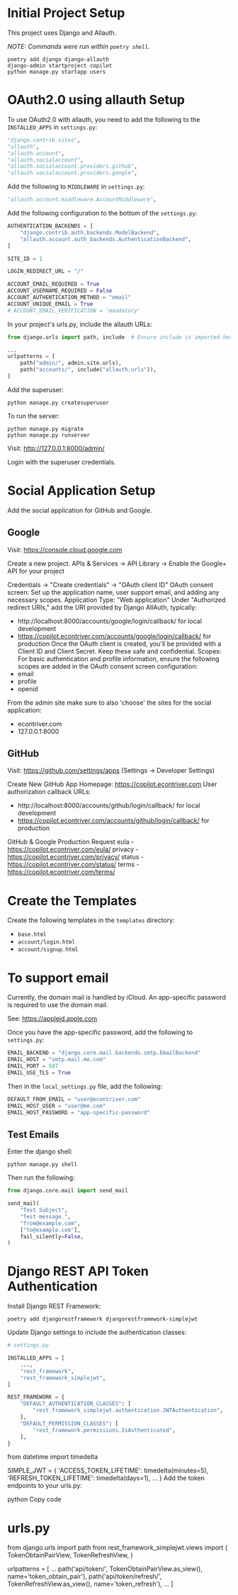 # Initial Project Setup

This project uses Django and Allauth.

_NOTE: Commands were run within `poetry shell`._

```shell
poetry add django django-allauth
django-admin startproject copilot
python manage.py startapp users
```

# OAuth2.0 using allauth Setup

To use OAuth2.0 with allauth, you need to add the following to the `INSTALLED_APPS` in `settings.py`:

```python
"django.contrib.sites",
"allauth",
"allauth.account",
"allauth.socialaccount",
"allauth.socialaccount.providers.github",
"allauth.socialaccount.providers.google",
```

Add the following to `MIDDLEWARE` in `settings.py`:

```python
"allauth.account.middleware.AccountMiddleware",
```

Add the following configuration to the bottom of the `settings.py`:

```python
AUTHENTICATION_BACKENDS = [
    "django.contrib.auth.backends.ModelBackend",
    "allauth.account.auth_backends.AuthenticationBackend",
]

SITE_ID = 1

LOGIN_REDIRECT_URL = "/"

ACCOUNT_EMAIL_REQUIRED = True
ACCOUNT_USERNAME_REQUIRED = False
ACCOUNT_AUTHENTICATION_METHOD = "email"
ACCOUNT_UNIQUE_EMAIL = True
# ACCOUNT_EMAIL_VERIFICATION = 'mandatory'
```

In your project's urls.py, include the allauth URLs:

```python
from django.urls import path, include  # Ensure include is imported here

...
urlpatterns = [
    path("admin/", admin.site.urls),
    path("accounts/", include("allauth.urls")),
]
```

Add the superuser:

```shell
python manage.py createsuperuser
```

To run the server:

```shell
python manage.py migrate
python manage.py runserver
```

Visit: http://127.0.0.1:8000/admin/

Login with the superuser credentials.

# Social Application Setup

Add the social application for GitHub and Google.

## Google

Visit: https://console.cloud.google.com

Create a new project. APIs & Services -> API Library -> Enable the Google+ API for your project

Credentials -> "Create credentials" -> "OAuth client ID" OAuth consent screen: Set up the application name, user support
email, and adding any necessary scopes. Application Type: "Web application" Under "Authorized redirect URIs," add the
URI provided by Django AllAuth, typically:

- http://localhost:8000/accounts/google/login/callback/ for local development
- https://copilot.econtriver.com/accounts/google/login/callback/ for production Once the OAuth client is created, you'll
  be provided with a Client ID and Client Secret. Keep these safe and confidential. Scopes: For basic authentication and
  profile information, ensure the following scopes are added in the OAuth consent screen configuration:
- email
- profile
- openid

From the admin site make sure to also 'choose' the sites for the social application:

- econtriver.com
- 127.0.0.1:8000

## GitHub

Visit: https://github.com/settings/apps (Settings -> Developer Settings)

Create New GitHub App Homepage: https://copilot.econtriver.com User authorization callback URLs:

- http://localhost:8000/accounts/github/login/callback/ for local development
- https://copilot.econtriver.com/accounts/github/login/callback/ for production

GitHub & Google Production Request eula - https://copilot.econtriver.com/eula/ privacy -
https://copilot.econtriver.com/privacy/ status - https://copilot.econtriver.com/status/ terms -
https://copilot.econtriver.com/terms/

# Create the Templates

Create the following templates in the `templates` directory:

- `base.html`
- `account/login.html`
- `account/signup.html`

# To support email

Currently, the domain mail is handled by iCloud. An app-specific password is required to use the domain mail.

See: https://appleid.apple.com

Once you have the app-specific password, add the following to `settings.py`:

```python
EMAIL_BACKEND = "django.core.mail.backends.smtp.EmailBackend"
EMAIL_HOST = "smtp.mail.me.com"
EMAIL_PORT = 587
EMAIL_USE_TLS = True
```

Then in the `local_settings.py` file, add the following:

```python
DEFAULT_FROM_EMAIL = "user@econtriver.com"
EMAIL_HOST_USER = "user@me.com"
EMAIL_HOST_PASSWORD = "app-specific-password"
```

## Test Emails

Enter the django shell:

```shell
python manage.py shell
```

Then run the following:

```python
from django.core.mail import send_mail

send_mail(
    "Test Subject",
    "Test message.",
    "from@example.com",
    ["to@example.com"],
    fail_silently=False,
)
```

# Django REST API Token Authentication

Install Django REST Framework:

```shell
poetry add djangorestframework djangorestframework-simplejwt
```

Update Django settings to include the authentication classes:

```python
# settings.py

INSTALLED_APPS = [
    ...,
    "rest_framework",
    "rest_framework_simplejwt",
]

REST_FRAMEWORK = {
    "DEFAULT_AUTHENTICATION_CLASSES": [
        "rest_framework_simplejwt.authentication.JWTAuthentication",
    ],
    "DEFAULT_PERMISSION_CLASSES": [
        "rest_framework.permissions.IsAuthenticated",
    ],
}
```

from datetime import timedelta

SIMPLE_JWT = { 'ACCESS_TOKEN_LIFETIME': timedelta(minutes=5), 'REFRESH_TOKEN_LIFETIME': timedelta(days=1), ... } Add the
token endpoints to your urls.py:

python Copy code

# urls.py

from django.urls import path from rest_framework_simplejwt.views import ( TokenObtainPairView, TokenRefreshView, )

urlpatterns = \[ ... path('api/token/', TokenObtainPairView.as_view(), name='token_obtain_pair'),
path('api/token/refresh/', TokenRefreshView.as_view(), name='token_refresh'), ... \]
